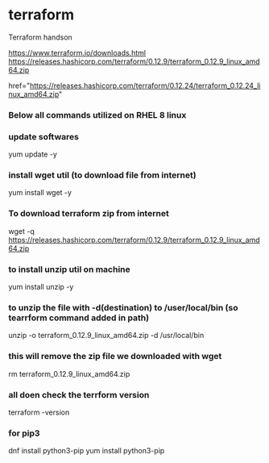 # terraform
Terraform handson

https://www.terraform.io/downloads.html
https://releases.hashicorp.com/terraform/0.12.9/terraform_0.12.9_linux_amd64.zip

href="https://releases.hashicorp.com/terraform/0.12.24/terraform_0.12.24_linux_amd64.zip"

### Below all commands utilized on RHEL 8 linux

### update softwares
yum update -y

### install wget util (to download file from internet)
yum install wget -y

### To download terraform zip from internet
wget -q https://releases.hashicorp.com/terraform/0.12.9/terraform_0.12.9_linux_amd64.zip

### to install unzip util on machine
yum install unzip -y

### to unzip the file with -d(destination) to /user/local/bin (so tearrform command added in path)
unzip -o terraform_0.12.9_linux_amd64.zip -d /usr/local/bin

### this will remove the zip file we downloaded with wget
rm terraform_0.12.9_linux_amd64.zip

### all doen check the terrform version
terraform -version

### for pip3
dnf install python3-pip
yum install python3-pip

